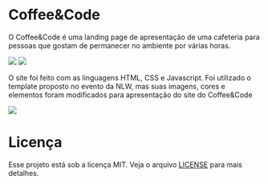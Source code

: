 <h1>Coffee&Code</h1>
<p>O Coffee&Code é uma landing page de apresentação de uma cafeteria para pessoas que gostam de permanecer no ambiente por várias horas.<p>

<img src="https://github.com/lulucasalves/coffeecode-project/blob/main/.github/img-3.png">
<img src="https://github.com/lulucasalves/coffeecode-project/blob/main/.github/img-2.png">

<p>O site foi feito com as linguagens HTML, CSS e Javascript. Foi utilizado o template proposto no evento da NLW, mas suas imagens, cores e elementos foram modificados para apresentação do site do Coffee&Code</p>

<img src="https://github.com/lulucasalves/coffeecode-project/blob/main/.github/img-1.png">

<h1>Licença</h1>
<p>Esse projeto está sob a licença MIT. Veja o arquivo <a href="https://github.com/lulucasalves/coffeecode-project/blob/main/.github/LICENSE.md">LICENSE</a> para mais detalhes.</p>
